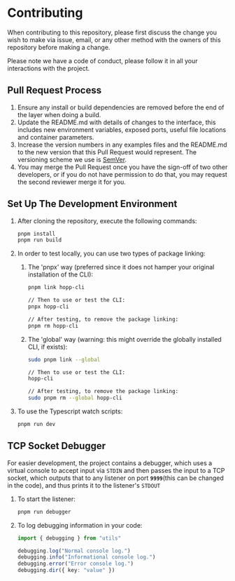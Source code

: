 # Contributing

When contributing to this repository, please first discuss the change you wish to make via issue,
email, or any other method with the owners of this repository before making a change.

Please note we have a code of conduct, please follow it in all your interactions with the project.

## Pull Request Process

1. Ensure any install or build dependencies are removed before the end of the layer when doing a
   build.
2. Update the README.md with details of changes to the interface, this includes new environment
   variables, exposed ports, useful file locations and container parameters.
3. Increase the version numbers in any examples files and the README.md to the new version that this
   Pull Request would represent. The versioning scheme we use is [SemVer](https://semver.org).
4. You may merge the Pull Request once you have the sign-off of two other developers, or if you
   do not have permission to do that, you may request the second reviewer merge it for you.

## Set Up The Development Environment

1.  After cloning the repository, execute the following commands:

    ```bash
    pnpm install
    pnpm run build
    ```

2.  In order to test locally, you can use two types of package linking:

    1.  The 'pnpx' way (preferred since it does not hamper your original installation of the CLI):

        ```bash
        pnpm link hopp-cli

        // Then to use or test the CLI:
        pnpx hopp-cli

        // After testing, to remove the package linking:
        pnpm rm hopp-cli
        ```

    2.  The 'global' way (warning: this might override the globally installed CLI, if exists):

        ```bash
        sudo pnpm link --global

        // Then to use or test the CLI:
        hopp-cli

        // After testing, to remove the package linking:
        sudo pnpm rm --global hopp-cli
        ```

3.  To use the Typescript watch scripts:
    ```bash
    pnpm run dev
    ```

## TCP Socket Debugger

For easier development, the project contains a debugger, which uses a virtual console to accept input via `STDIN` and then passes the input to a TCP socket, which outputs that to any listener on port **`9999`**(this can be changed in the code), and thus prints it to the listener's `STDOUT`

1. To start the listener:

   ```bash
   pnpm run debugger
   ```

2. To log debugging information in your code:

   ```typescript
   import { debugging } from "utils"

   debugging.log("Normal console log.")
   debugging.info("Informational console log.")
   debugging.error("Error console log.")
   debugging.dir({ key: "value" })
   ```
